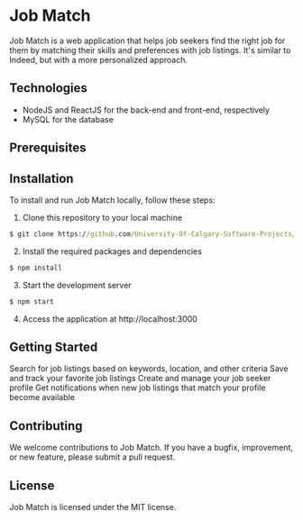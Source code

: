 
# Job Match



Job Match is a web application that helps job seekers find the right job for them by matching their skills and preferences with job listings. It's similar to Indeed, but with a more personalized approach.
## Technologies

- NodeJS and ReactJS for the back-end and front-end, respectively
- MySQL for the database
## Prerequisites


## Installation

To install and run Job Match locally, follow these steps:

1. Clone this repository to your local machine

```cmd
$ git clone https://github.com/University-Of-Calgary-Software-Projects/job-match-web-app
```

2. Install the required packages and dependencies

```cmd
$ npm install
```

3. Start the development server

```cmd
$ npm start
```

4. Access the application at http://localhost:3000

## Getting Started

Search for job listings based on keywords, location, and other criteria
Save and track your favorite job listings
Create and manage your job seeker profile
Get notifications when new job listings that match your profile become available
## Contributing

We welcome contributions to Job Match. If you have a bugfix, improvement, or new feature, please submit a pull request.
## License

Job Match is licensed under the MIT license.
